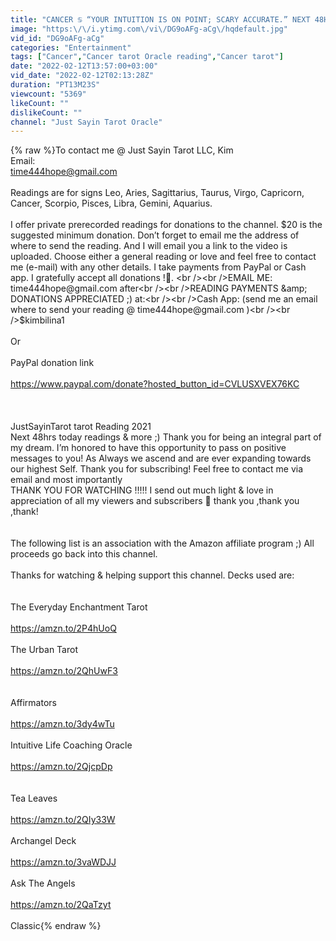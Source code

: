```yaml
---
title: "CANCER ♋️ “YOUR INTUITION IS ON POINT; SCARY ACCURATE.” NEXT 48HRS TAROT & ORACLE READING FEB 2022"
image: "https:\/\/i.ytimg.com\/vi\/DG9oAFg-aCg\/hqdefault.jpg"
vid_id: "DG9oAFg-aCg"
categories: "Entertainment"
tags: ["Cancer","Cancer tarot Oracle reading","Cancer tarot"]
date: "2022-02-12T13:57:00+03:00"
vid_date: "2022-02-12T02:13:28Z"
duration: "PT13M23S"
viewcount: "5369"
likeCount: ""
dislikeCount: ""
channel: "Just Sayin Tarot Oracle"
---
```

{% raw %}To contact me @ Just Sayin Tarot LLC, Kim<br />Email: <br />time444hope@gmail.com<br /><br />Readings are for signs Leo, Aries, Sagittarius, Taurus, Virgo, Capricorn, Cancer, Scorpio, Pisces, Libra, Gemini, Aquarius. <br /><br />I offer private prerecorded readings for donations to the channel.  $20 is the suggested minimum donation.   Don’t forget to email me the address of where to send the reading.  And I will email you a link to the video is uploaded.  Choose either a general reading or love and feel free to contact me (e-mail) with any other details.  I take payments from PayPal or Cash app. I gratefully accept all donations !🙏. <br /><br />EMAIL ME: time444hope@gmail.com after<br /><br />READING PAYMENTS &amp; DONATIONS APPRECIATED ;) at:<br /><br />Cash App: (send me an email where to send your reading @ time444hope@gmail.com )<br /><br />$kimbilina1<br /><br />Or <br /><br />PayPal donation link<br /><br /><a rel="nofollow" target="blank" href="https://www.paypal.com/donate?hosted_button_id=CVLUSXVEX76KC">https://www.paypal.com/donate?hosted_button_id=CVLUSXVEX76KC</a><br /><br /><br /><br />JustSayinTarot tarot Reading 2021<br />Next 48hrs today readings &amp; more ;) Thank you for being an integral part of my dream.  I’m honored to have this opportunity to pass on positive messages to you!  As Always we ascend and are ever expanding towards our highest Self.  Thank you for subscribing!  Feel free to contact me via email and most importantly<br />THANK YOU FOR WATCHING !!!!! I send out much light &amp; love in appreciation of all my viewers and subscribers 💖 thank you ,thank you ,thank!<br /><br /><br />The following list is an association with the Amazon affiliate program ;) All proceeds go back into this channel. <br /> <br /> Thanks for watching &amp; helping support this channel. Decks used are:<br /><br /><br />The Everyday Enchantment Tarot <br /><br /><a rel="nofollow" target="blank" href="https://amzn.to/2P4hUoQ">https://amzn.to/2P4hUoQ</a><br /><br />The Urban Tarot<br /><br /><a rel="nofollow" target="blank" href="https://amzn.to/2QhUwF3">https://amzn.to/2QhUwF3</a><br /><br /><br />Affirmators <br /><br /><a rel="nofollow" target="blank" href="https://amzn.to/3dy4wTu">https://amzn.to/3dy4wTu</a><br /><br />Intuitive Life Coaching Oracle <br /><br /><a rel="nofollow" target="blank" href="https://amzn.to/2QjcpDp">https://amzn.to/2QjcpDp</a><br /><br /><br />Tea Leaves<br /><br /><a rel="nofollow" target="blank" href="https://amzn.to/2QIy33W">https://amzn.to/2QIy33W</a><br /><br />Archangel Deck<br /><br /><a rel="nofollow" target="blank" href="https://amzn.to/3vaWDJJ">https://amzn.to/3vaWDJJ</a><br /><br />Ask The Angels<br /><br /><a rel="nofollow" target="blank" href="https://amzn.to/2QaTzyt">https://amzn.to/2QaTzyt</a><br /><br />Classic{% endraw %}
